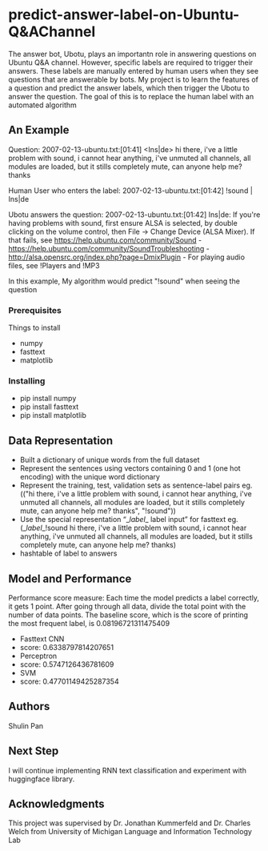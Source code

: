 # predict-answer-label-on-Ubuntu-Q&AChannel
The answer bot, Ubotu, plays an importantn role in answering questions on Ubuntu Q&A channel. However, specific labels are required to trigger their answers. These labels are manually entered by human users when they see questions that are answerable by bots.
My project is to learn the features of a question and predict the answer labels, which then trigger the Ubotu to answer the question. The goal of this is to replace the human label with an automated algorithm

## An Example
Question: 
2007-02-13-ubuntu.txt:[01:41] <Ins|de> hi there, i've a little problem with sound, i cannot hear anything, i've unmuted all channels, all modules are loaded, but it stills completely mute, can anyone help me? thanks

Human User who enters the label:
2007-02-13-ubuntu.txt:[01:42] <IdleOne> !sound | Ins|de

Ubotu answers the question:
2007-02-13-ubuntu.txt:[01:42] <ubotu> Ins|de: If you're having problems with sound, first ensure ALSA is selected, by double clicking on the volume control, then File -> Change Device (ALSA Mixer). If that fails, see https://help.ubuntu.com/community/Sound - https://help.ubuntu.com/community/SoundTroubleshooting - http://alsa.opensrc.org/index.php?page=DmixPlugin - For playing audio files, see !Players and !MP3
  
In this example, My algorithm would predict "!sound" when seeing the question

### Prerequisites

Things to install
* numpy
* fasttext
* matplotlib

### Installing

* pip install numpy
* pip install fasttext
* pip install matplotlib

## Data Representation
* Built a dictionary of unique words from the full dataset
* Represent the sentences using vectors containing 0 and 1 (one hot encoding) with the unique word dictionary
* Represent the training, test, validation sets as sentence-label pairs eg.(("hi there, i've a little problem with sound, i cannot hear anything, i've unmuted all channels, all modules are loaded, but it stills completely mute, can anyone help me? thanks", "!sound"))
* Use the special representation “\__label__ label input” for fasttext eg.(\__label__!sound hi there, i've a little problem with sound, i cannot hear anything, i've unmuted all channels, all modules are loaded, but it stills completely mute, can anyone help me? thanks)
* hashtable of label to answers


## Model and Performance
Performance score measure: Each time the model predicts a label correctly, it gets 1 point. 
After going through all data, divide the total point with the number of data points.
The baseline score, which is the score of printing the most frequent label, is 0.08196721311475409

* Fasttext CNN
* score: 0.6338797814207651
* Perceptron
* score: 0.5747126436781609
* SVM
* score: 0.47701149425287354


## Authors
Shulin Pan

## Next Step
I will continue implementing RNN text classification and experiment with huggingface library. 

## Acknowledgments
This project was supervised by Dr. Jonathan Kummerfeld and Dr. Charles Welch from University of Michigan Language and Information Technology Lab
